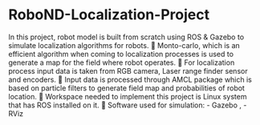 # RoboND-Localization-Project
  In this project, robot model is built from scratch using ROS & Gazebo to simulate localization algorithms for robots.
   Monto-carlo, which is an efficient algorithm when coming to localization processes is used to generate a map for the field where robot operates.
   For localization process input data is taken from RGB camera, Laser range finder sensor and encoders.
   Input data is processed through AMCL package which is based on particle filters to generate field map and probabilities of robot location.
   Workspace needed to implement this project is Linux system that has ROS installed on it.
   Software used for simulation:
    - Gazebo ,
    - RViz
